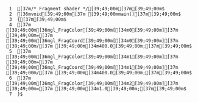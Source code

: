      1	[37m/* Fragment shader */[39;49;00m[37m[39;49;00m$
     2	[36mvoid[39;49;00m[37m [39;49;00mmain()[37m[39;49;00m$
     3	{[37m[39;49;00m$
     4	[37m    [39;49;00m[36mgl_FragColor[39;49;00m[[34m0[39;49;00m][37m [39;49;00m=[37m [39;49;00m[36mgl_FragCoord[39;49;00m[[34m0[39;49;00m][37m [39;49;00m/[37m [39;49;00m[34m400.0[39;49;00m;[37m[39;49;00m$
     5	[37m    [39;49;00m[36mgl_FragColor[39;49;00m[[34m1[39;49;00m][37m [39;49;00m=[37m [39;49;00m[36mgl_FragCoord[39;49;00m[[34m1[39;49;00m][37m [39;49;00m/[37m [39;49;00m[34m400.0[39;49;00m;[37m[39;49;00m$
     6	[37m    [39;49;00m[36mgl_FragColor[39;49;00m[[34m2[39;49;00m][37m [39;49;00m=[37m [39;49;00m[34m1.0[39;49;00m;[37m[39;49;00m$
     7	}$
